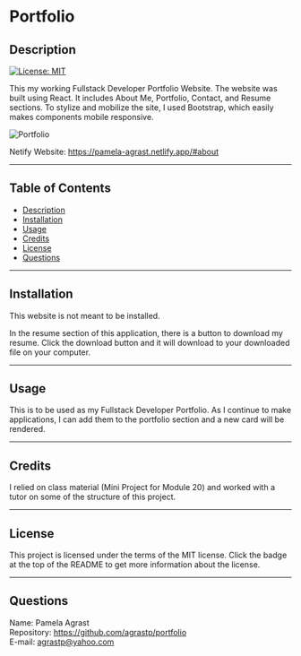 # Portfolio

## Description

 [![License: MIT](https://img.shields.io/badge/License-MIT-yellow.svg)](https://opensource.org/licenses/MIT) <br>

  This my working Fullstack Developer Portfolio Website.  The website was built using React. It includes About Me, Portfolio, Contact, and Resume sections.  To stylize and mobilize the site, I used Bootstrap, which easily makes components mobile responsive.  

![Portfolio](./React_Portfolio/public/images/portfolioImg.png)

 Netify Website: https://pamela-agrast.netlify.app/#about

----------------------

  ## Table of Contents 
  
  - [Description](#description)
  - [Installation](#installation)
  - [Usage](#usage)
  - [Credits](#credits)
  - [License](#license)
  - [Questions](#questions)

---------------------- 

  ## Installation

  This website is not meant to be installed.

  In the resume section of this application, there is a button to download my resume.  Click the download button and it will download to your downloaded file on your computer.

----------------------

  ## Usage

  This is to be used as my Fullstack Developer Portfolio.  As I continue to make applications, I can add them to the portfolio section and a new card will be rendered.
  
----------------------

  ## Credits
  
  I relied on class material (Mini Project for Module 20) and worked with a tutor on some of the structure of this project.
  
----------------------

  ## License
  
  This project is licensed under the terms of the MIT license.  Click the badge at the top of the README to get more information about the license.
  
----------------------

  ## Questions

  Name: Pamela Agrast<br>
  Repository: https://github.com/agrastp/portfolio<br>
  E-mail: agrastp@yahoo.com
  
  
